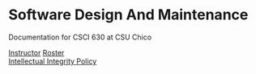 # Software Design And Maintenance 
Documentation for CSCI 630 at CSU Chico

[Instructor](Instructor.md)
[Roster](roster.md) <br>
[Intellectual Integrity Policy](Integrity_Policy.md)
